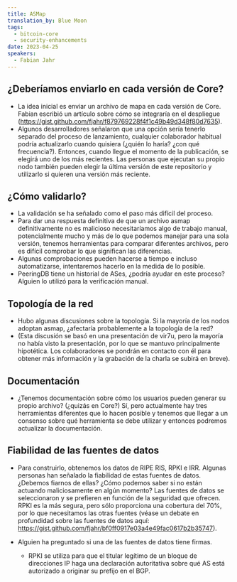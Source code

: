 ```yaml
---
title: ASMap
translation_by: Blue Moon
tags:
  - bitcoin-core
  - security-enhancements
date: 2023-04-25
speakers:
  - Fabian Jahr
---
```

## ¿Deberíamos enviarlo en cada versión de Core? 

- La idea inicial es enviar un archivo de mapa en cada versión de Core. Fabian escribió un artículo sobre cómo se integraría en el despliegue (<https://gist.github.com/fjahr/f879769228f4f1c49b49d348f80d7635>).
- Algunos desarrolladores señalaron que una opción sería tenerlo separado del proceso de lanzamiento, cualquier colaborador habitual podría actualizarlo cuando quisiera (¿quién lo haría? ¿con qué frecuencia?). Entonces, cuando llegue el momento de la publicación, se elegirá uno de los más recientes. Las personas que ejecutan su propio nodo también pueden elegir la última versión de este repositorio y utilizarlo si quieren una versión más reciente. 

## ¿Cómo validarlo? 

- La validación se ha señalado como el paso más difícil del proceso.
- Para dar una respuesta definitiva de que un archivo asmap definitivamente no es malicioso necesitaríamos algo de trabajo manual, potencialmente mucho y más de lo que podemos manejar para una sola versión, tenemos herramientas para comparar diferentes archivos, pero es difícil comprobar lo que significan las diferencias.
- Algunas comprobaciones pueden hacerse a tiempo e incluso automatizarse, intentaremos hacerlo en la medida de lo posible.
- PeeringDB tiene un historial de ASes, ¿podría ayudar en este proceso? Alguien lo utilizó para la verificación manual.

## Topología de la red 

- Hubo algunas discusiones sobre la topología. Si la mayoría de los nodos adoptan asmap, ¿afectaría probablemente a la topología de la red?
- (Esta discusión se basó en una presentación de vir7u, pero la mayoría no había visto la presentación, por lo que se mantuvo principalmente hipotética. Los colaboradores se pondrán en contacto con él para obtener más información y la grabación de la charla se subirá en breve).

## Documentación

- ¿Tenemos documentación sobre cómo los usuarios pueden generar su propio archivo? (¿quizás en Core?) Sí, pero actualmente hay tres herramientas diferentes que lo hacen posible y tenemos que llegar a un consenso sobre qué herramienta se debe utilizar y entonces podremos actualizar la documentación.

## Fiabilidad de las fuentes de datos

- Para construirlo, obtenemos los datos de RIPE RIS, RPKI e IRR. Algunas personas han señalado la fiabilidad de estas fuentes de datos. ¿Debemos fiarnos de ellas? ¿Cómo podemos saber si no están actuando maliciosamente en algún momento? Las fuentes de datos se seleccionaron y se prefieren en función de la seguridad que ofrecen. RPKI es la más segura, pero sólo proporciona una cobertura del 70%, por lo que necesitamos las otras fuentes (véase un debate en profundidad sobre las fuentes de datos aquí: https://gist.github.com/fjahr/bf0ff0917e03a4e49fac0617b2b35747).

-  Alguien ha preguntado si una de las fuentes de datos tiene firmas.
 
   - RPKI se utiliza para que el titular legítimo de un bloque de direcciones IP haga una declaración autoritativa sobre qué AS está autorizado a originar su prefijo en el BGP. 
